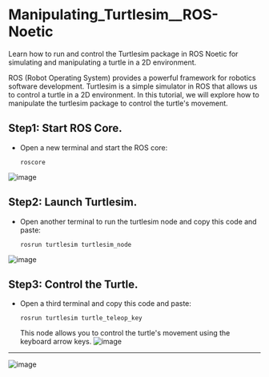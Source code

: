 # Manipulating_Turtlesim__ROS-Noetic
Learn how to run and control the Turtlesim package in ROS Noetic for simulating and manipulating a turtle in a 2D environment.

ROS (Robot Operating System) provides a powerful framework for robotics software development. Turtlesim is a simple simulator in ROS that allows us to control a turtle in a 2D environment. In this tutorial, we will explore how to manipulate the turtlesim package to control the turtle's movement.

## Step1: Start ROS Core.
- Open a new terminal and start the ROS core:
     ```
     roscore
     ```
![image](https://github.com/VAsmaaShaker/Manipulating_Turtlesim__ROS-Noetic/assets/174564364/4a73e684-7a09-4a37-a527-8fa09806e93a)

## Step2: Launch Turtlesim.
- Open another terminal to run the turtlesim node and copy this code and paste:
     ```
     rosrun turtlesim turtlesim_node
     ```
![image](https://github.com/VAsmaaShaker/Manipulating_Turtlesim__ROS-Noetic/assets/174564364/5b59d764-b61b-4317-b85c-875be51a8f22)

## Step3: Control the Turtle.
   - Open a third terminal and copy this code and paste:
     ```
     rosrun turtlesim turtle_teleop_key
     ```
     This node allows you to control the turtle's movement using the keyboard arrow keys.
![image](https://github.com/VAsmaaShaker/Manipulating_Turtlesim__ROS-Noetic/assets/174564364/72cea274-1ada-4d42-811d-fc0121c2906c)

-----------------------------------------------------------------------------

![image](https://github.com/VAsmaaShaker/Manipulating_Turtlesim__ROS-Noetic/assets/174564364/f2279f52-9aba-4296-be3c-97f86eb45ffd)
